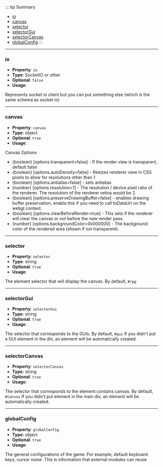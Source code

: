 ::: tip Summary
- [io](#io)
- [canvas](#canvas)
- [selector](#selector)
- [selectorGui](#selectorgui)
- [selectorCanvas](#selectorcanvas)
- [globalConfig](#globalconfig)
:::
---
### io
- **Property**: `io`
- **Type**: SocketIO or other
- **Optional**: `false` 
- **Usage**:

 
Represents socket io client but you can put something else (which is the same schema as socket io)


---
### canvas
- **Property**: `canvas`
- **Type**: object
- **Optional**: `true` 
- **Usage**:

 
Canvas Options

* {boolean} [options.transparent=false] - If the render view is transparent, default false
* {boolean} [options.autoDensity=false] - Resizes renderer view in CSS pixels to allow for
  resolutions other than 1
* {boolean} [options.antialias=false] - sets antialias
* {number} [options.resolution=1] - The resolution / device pixel ratio of the renderer. The
 resolution of the renderer retina would be 2.
* {boolean} [options.preserveDrawingBuffer=false] - enables drawing buffer preservation,
 enable this if you need to call toDataUrl on the webgl context.
* {boolean} [options.clearBeforeRender=true] - This sets if the renderer will clear the canvas or
     not before the new render pass.
* {number} [options.backgroundColor=0x000000] - The background color of the rendered area
 (shown if not transparent).


---
### selector
- **Property**: `selector`
- **Type**: string
- **Optional**: `true` 
- **Usage**:

 
The element selector that will display the canvas. By default, `#rpg`


---
### selectorGui
- **Property**: `selectorGui`
- **Type**: string
- **Optional**: `true` 
- **Usage**:

 
The selector that corresponds to the GUIs. By default, `#gui`
If you didn't put a GUI element in the div, an element will be automatically created.


---
### selectorCanvas
- **Property**: `selectorCanvas`
- **Type**: string
- **Optional**: `true` 
- **Usage**:

 
The selector that corresponds to the element contains canvas. By default, `#canvas`
If you didn't put element in the main div, an element will be automatically created.


---
### globalConfig
- **Property**: `globalConfig`
- **Type**: object
- **Optional**: `true` 
- **Usage**:

 
The general configurations of the game. For example, default keyboard keys, cursor noise. This is information that external modules can reuse

